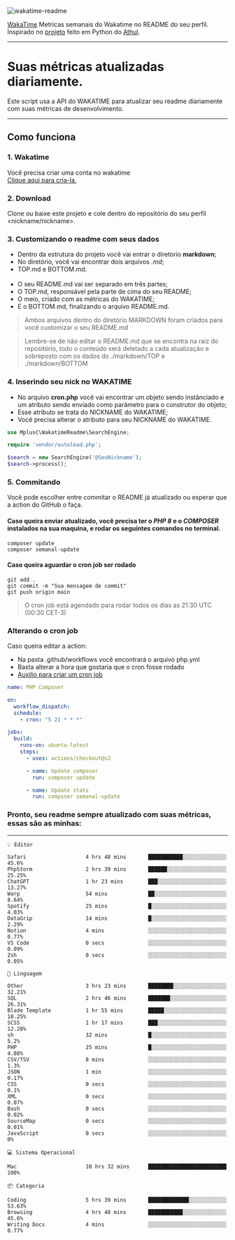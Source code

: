 ![wakatime-readme](https://socialify.git.ci/bymatheus/wakatime-readme/image?description=1&descriptionEditable=M%C3%A9tricas%20semanais%20do%20Wakatime%20no%20seu%20README%20de%20perfil.&font=KoHo&forks=1&language=1&owner=1&pattern=Signal&stargazers=1&theme=Dark)

[WakaTime](https://wakatime.com) Metricas semanais do Wakatime no README do seu perfil. <br>
Inspirado no [projeto](https://github.com/athul/waka-readme) feito em Python do [Athul](https://github.com/athul).
___

# Suas métricas atualizadas diariamente.
Este script usa a API do WAKATIME para atualizar seu readme diariamente com suas métricas de desenvolvimento.

___

## Como funciona

### 1. Wakatime
Você precisa criar uma conta no wakatime <br>
[Clique aqui para cria-la.](https://wakatime.com) 

### 2. Download
Clone ou baixe este projeto e cole dentro do repositório do seu perfil <nickname/nickname>.

### 3. Customizando o readme com seus dados
- Dentro da estrutura do projeto você vai entrar o diretorio **markdown**;  
- No diretório, você vai encontrar dois arquivos *.md*;
- TOP.md e BOTTOM.md.
<br><br>
- O seu README.md vai ser separado em três partes; 
- O TOP.md, responsável pela parte de cima do seu README;
- O meio, criado com as métricas do WAKATIME;
- E o BOTTOM.md, finalizando o arquivo README.md.<br>

> Ambos arquivos dentro do diretório MARKDOWN foram criados para você customizar o seu README.md

> Lembre-se de não editar o README.md que se encontra na raiz do repositório, todo o conteúdo será deletado a cada atualização e sobreposto com os dados do ./markdown/TOP e ./markdown/BOTTOM

### 4. Inserindo seu nick no WAKATIME
- No arquivo **cron.php** você vai encontrar um objeto sendo instânciado e um atributo sendo enviado como parâmetro para o construtor do objeto;
- Esse atributo se trata do NICKNAME do WAKATIME;
- Você precisa alterar o atributo para seu NICKNAME do WAKATIME.

```php
use MplusC\WakatimeReadme\SearchEngine;

require 'vendor/autoload.php';

$search = new SearchEngine('@SeuNickname');
$search->process();
```

### 5. Commitando
Você pode escolher entre commitar o README já atualizado ou esperar que a action do GitHub o faça. <br>

#### Caso queira enviar atualizado, você precisa ter o *PHP 8* e o *COMPOSER* instalados na sua maquina, e rodar os seguintes comandos no terminal.
```composer
composer update
composer semanal-update 
```

#### Caso queira aguardar o cron job ser rodado 
```git 
git add .
git commit -m "Sua mensagem de commit"
git push origin main
```

>O cron job está agendado para rodar todos os dias as 21:30 UTC (00:30 CET-3) 

### Alterando o cron job
Caso queira editar a action:

- Na pasta .github/workflows você encontrará o arquivo php.yml
- Basta alterar a hora que gostaria que o cron fosse rodado
- [Auxilio para criar um cron job](https://crontab.guru)

```yml
name: PHP Composer

on:
  workflow_dispatch:
  schedule:
    - cron: "5 21 * * *"

jobs:
  build:
    runs-on: ubuntu-latest
    steps:
      - uses: actions/checkout@v2

      - name: Update composer
        run: composer update

      - name: Update stats
        run: composer semanal-update
```

### Pronto, seu readme sempre atualizado com suas métricas, essas são as minhas:

___
```text
💡 Editor

Safari                   4 hrs 48 mins       ███████████░░░░░░░░░░░░░░      45.6%
PhpStorm                 2 hrs 39 mins       ██████░░░░░░░░░░░░░░░░░░░     25.25%
ChatGPT                  1 hr 23 mins        ███░░░░░░░░░░░░░░░░░░░░░░     13.27%
Warp                     54 mins             ██░░░░░░░░░░░░░░░░░░░░░░░      8.64%
Spotify                  25 mins             █░░░░░░░░░░░░░░░░░░░░░░░░      4.03%
DataGrip                 14 mins             █░░░░░░░░░░░░░░░░░░░░░░░░      2.29%
Notion                   4 mins              ░░░░░░░░░░░░░░░░░░░░░░░░░      0.77%
VS Code                  0 secs              ░░░░░░░░░░░░░░░░░░░░░░░░░      0.09%
Zsh                      0 secs              ░░░░░░░░░░░░░░░░░░░░░░░░░      0.05%
```
```text
💬 Linguagem

Other                    3 hrs 23 mins       ████████░░░░░░░░░░░░░░░░░     32.21%
SQL                      2 hrs 46 mins       ███████░░░░░░░░░░░░░░░░░░     26.31%
Blade Template           1 hr 55 mins        █████░░░░░░░░░░░░░░░░░░░░     18.25%
SCSS                     1 hr 17 mins        ███░░░░░░░░░░░░░░░░░░░░░░     12.28%
sh                       32 mins             █░░░░░░░░░░░░░░░░░░░░░░░░       5.2%
PHP                      25 mins             █░░░░░░░░░░░░░░░░░░░░░░░░      4.08%
CSV/TSV                  8 mins              ░░░░░░░░░░░░░░░░░░░░░░░░░       1.3%
JSON                     1 min               ░░░░░░░░░░░░░░░░░░░░░░░░░      0.17%
CSS                      0 secs              ░░░░░░░░░░░░░░░░░░░░░░░░░       0.1%
XML                      0 secs              ░░░░░░░░░░░░░░░░░░░░░░░░░      0.07%
Bash                     0 secs              ░░░░░░░░░░░░░░░░░░░░░░░░░      0.02%
SourceMap                0 secs              ░░░░░░░░░░░░░░░░░░░░░░░░░      0.01%
JavaScript               0 secs              ░░░░░░░░░░░░░░░░░░░░░░░░░         0%
```
```text
💻 Sistema Operacional

Mac                      10 hrs 32 mins      █████████████████████████       100%
```
```text
📦 Categoria

Coding                   5 hrs 39 mins       █████████████░░░░░░░░░░░░     53.63%
Browsing                 4 hrs 48 mins       ███████████░░░░░░░░░░░░░░      45.6%
Writing Docs             4 mins              ░░░░░░░░░░░░░░░░░░░░░░░░░      0.77%
```
